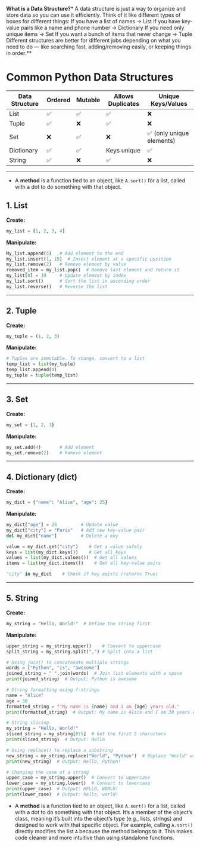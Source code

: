 **What is a Data Structure?***
A data structure is just a way to organize and store data so you can use it efficiently.
Think of it like different types of boxes for different things:
If you have a list of names → List
If you have key-value pairs like a name and phone number → Dictionary
If you need only unique items → Set
If you want a bunch of items that never change → Tuple
Different structures are better for different jobs depending on what you need to do — like searching fast, adding/removing easily, or keeping things in order.**


# Common Python Data Structures

| Data Structure | Ordered | Mutable | Allows Duplicates | Unique Keys/Values |
|----------------|---------|---------|-------------------|--------------------|
| List           | ✅      | ✅      | ✅                | ❌                |
| Tuple          | ✅      | ❌      | ✅                | ❌                |
| Set            | ❌      | ✅      | ❌                | ✅ (only unique elements) |
| Dictionary     | ✅      | ✅      | Keys unique       | ✅                |
| String         | ✅      | ❌      | ✅                | ❌                |

---
 
 - A **method** is a function tied to an object, like `A.sort()` for a list, called with a dot to do something with that object.
 
## 1. List
**Create:**
```python
my_list = [1, 2, 3, 4]
```

**Manipulate:**
```python
My_list.append(5)   # Add element to the end
my_list.insert(1, 15)  # Insert element at a specific position
my_list.remove(2)   # Remove element by value
removed_item = my_list.pop()  # Remove last element and return it
my_list[0] = 10     # Update element by index
my_list.sort()      # Sort the list in ascending order
my_list.reverse()   # Reverse the list
```

---

## 2. Tuple
**Create:**
```python
my_tuple = (1, 2, 3)
```

**Manipulate:**
```python
# Tuples are immutable. To change, convert to a list
temp_list = list(my_tuple)
temp_list.append(4)
my_tuple = tuple(temp_list)
```

---

## 3. Set
**Create:**
```python
my_set = {1, 2, 3}
```

**Manipulate:**
```python
my_set.add(4)       # Add element
my_set.remove(2)    # Remove element
```

---

## 4. Dictionary (dict)
**Create:**
```python
my_dict = {"name": "Alice", "age": 25}
```

**Manipulate:**
```python
my_dict["age"] = 26         # Update value
my_dict["city"] = "Paris"   # Add new key-value pair
del my_dict["name"]         # Delete a key

value = my_dict.get("city")    # Get a value safely
keys = list(my_dict.keys())    # Get all keys
values = list(my_dict.values())  # Get all values
items = list(my_dict.items())    # Get all key-value pairs

"city" in my_dict    # Check if key exists (returns True)
```

---

## 5. String
**Create:**
```python
my_string = "Hello, World!"  # Define the string first
```

**Manipulate:**
```python
upper_string = my_string.upper()    # Convert to uppercase
split_string = my_string.split(",") # Split into a list

# Using join() to concatenate multiple strings
words = ["Python", "is", "awesome"]
joined_string = " ".join(words)  # Join list elements with a space
print(joined_string)  # Output: Python is awesome

# String formatting using f-strings
name = "Alice"
age = 30
formatted_string = f"My name is {name} and I am {age} years old."
print(formatted_string)  # Output: My name is Alice and I am 30 years old.

# String slicing
my_string = "Hello, World!"
sliced_string = my_string[0:5]  # Get the first 5 characters
print(sliced_string)  # Output: Hello

# Using replace() to replace a substring
new_string = my_string.replace("World", "Python")  # Replace "World" with "Python"
print(new_string)  # Output: Hello, Python!

# Changing the case of a string
upper_case = my_string.upper()  # Convert to uppercase
lower_case = my_string.lower()  # Convert to lowercase
print(upper_case)  # Output: HELLO, WORLD!
print(lower_case)  # Output: hello, world!
```


- A **method** is a function tied to an object, like `A.sort()` for a list, called with a dot to do something with that object. It’s a member of the object’s class, meaning it’s built into the object’s type (e.g., lists, strings) and designed to work with that specific object. For example, calling `A.sort()` directly modifies the list `A` because the method belongs to it. This makes code cleaner and more intuitive than using standalone functions.



